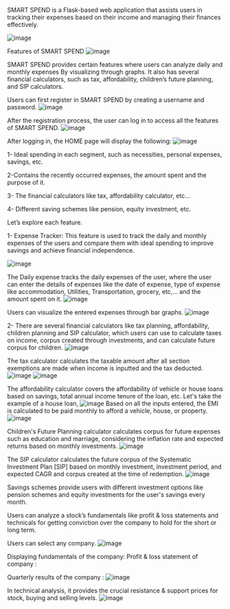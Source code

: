 SMART SPEND is a Flask-based web application that assists users in tracking their expenses based on their income and managing their finances effectively.

![image](https://github.com/user-attachments/assets/2a0428d8-d87c-4492-809a-0a47cc8dc438)
 

Features of SMART SPEND
![image](https://github.com/user-attachments/assets/e264fdea-ece0-4217-b2b9-5371fab57e74)

SMART SPEND provides certain features where users can analyze daily and monthly expenses 
By visualizing through graphs.
It also has several financial calculators, such as tax, affordability, children’s future planning, and SIP calculators.
 
Users can first register in SMART SPEND by creating a username and password.
![image](https://github.com/user-attachments/assets/f4527a07-e36c-456a-9c97-725cd70c307f)

After the registration process, the user can log in to access all the features of SMART SPEND.
![image](https://github.com/user-attachments/assets/3e16ed76-f4eb-4e6e-900f-6c812bdee467)
 
After logging in, the HOME page will display the following: 
![image](https://github.com/user-attachments/assets/e7401c1e-ab04-4a11-8f34-f769d78088e4)

1- Ideal spending in each segment, such as necessities, personal expenses, savings, etc.

2-Contains the recently occurred expenses, the amount spent and the purpose of it.

3- The financial calculators like tax, affordability calculator, etc…

4- Different saving schemes like pension, equity investment, etc.
 

Let’s explore each feature.

1- Expense Tracker: This feature is used to track the daily and monthly expenses of the users and compare them with ideal spending to improve savings and achieve financial independence.

![image](https://github.com/user-attachments/assets/7d51445e-b40c-4700-9ed1-dc46a157311c)

The Daily expense tracks the daily expenses of the user, where the user can enter the details of expenses like the date of expense, type of expense like accommodation, Utilities, Transportation, grocery, etc,... and the amount spent on it.
![image](https://github.com/user-attachments/assets/addb9baa-a1ec-4f40-89de-675f847648fb)

Users can visualize the entered expenses through bar graphs.
![image](https://github.com/user-attachments/assets/4720f14a-2628-43ae-8f83-12336e1304e7)

 
2- There are several financial calculators like tax planning, affordability, children planning and SIP calculator, which users can use to calculate taxes on income, corpus created through investments, and can calculate future corpus for children.
![image](https://github.com/user-attachments/assets/9f62853e-6f80-4b7f-a27b-21f6cd719035)
 
The tax calculator calculates the taxable amount after all section exemptions are made when income is inputted and the tax deducted.
![image](https://github.com/user-attachments/assets/e8a5f183-101e-4eb6-b28d-718b1c755a13)
![image](https://github.com/user-attachments/assets/04be6aaf-189e-4adb-951b-60ea828d5cbf)

 
The affordability calculator covers the affordability of vehicle or house loans based on savings, total annual income tenure of the loan, etc.
Let's take the example of a house loan,
![image](https://github.com/user-attachments/assets/5d644a47-a91c-4e1d-8d88-b4a36f88f749)
Based on all the inputs entered, the EMI is calculated to be paid monthly to afford a vehicle, house, or property.
![image](https://github.com/user-attachments/assets/e457ceb3-b76f-4bdd-91c2-f706839fc567)

Children's Future Planning calculator calculates corpus for future expenses such as education and marriage, considering the inflation rate and expected returns based on monthly investments.
![image](https://github.com/user-attachments/assets/5f9ad810-dace-4e4d-80b6-a7ca0296f98f)
 

The SIP calculator calculates the future corpus of the Systematic Investment Plan [SIP] based on monthly investment, investment period, and expected CAGR and corpus created at the time of redemption.
![image](https://github.com/user-attachments/assets/f637e9d5-8264-4807-beac-3ff386a0371f)

 

Savings schemes provide users with different investment options like pension schemes and equity investments for the user's savings every month.

Users can analyze a stock’s fundamentals like profit & loss statements and technicals for getting conviction over the company to hold for the short or long term.

Users can select any company.
![image](https://github.com/user-attachments/assets/e242481d-4709-4b95-9c58-4ec02e53ab3e)

Displaying fundamentals of the company:  Profit & loss statement of company : 

 

Quarterly results of the company : 
 ![image](https://github.com/user-attachments/assets/0dc3a879-5ace-4846-98df-a7b187b9119f)


In technical analysis, it provides the crucial resistance & support prices for stock, buying and selling levels.
![image](https://github.com/user-attachments/assets/f849101f-30f8-45f1-ad99-749b64b7283d)
